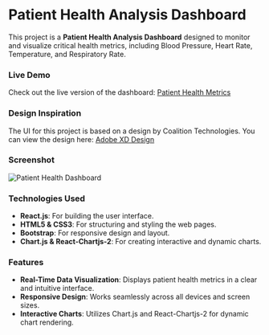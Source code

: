 # Patient Health Analysis Dashboard

This project is a **Patient Health Analysis Dashboard** designed to monitor and visualize critical health metrics, including Blood Pressure, Heart Rate, Temperature, and Respiratory Rate.

### Live Demo
Check out the live version of the dashboard: [Patient Health Metrics](https://patientmetrics.netlify.app/)

### Design Inspiration
The UI for this project is based on a design by Coalition Technologies. You can view the design here: [Adobe XD Design](https://xd.adobe.com/view/121254c9-532f-4772-a1ba-dfe529a96b39-4741/)

### Screenshot
![Patient Health Dashboard](https://github.com/user-attachments/assets/423f0620-3f3c-489d-99ab-8eec7f281e28)

### Technologies Used
- **React.js**: For building the user interface.
- **HTML5 & CSS3**: For structuring and styling the web pages.
- **Bootstrap**: For responsive design and layout.
- **Chart.js & React-Chartjs-2**: For creating interactive and dynamic charts.

### Features
- **Real-Time Data Visualization**: Displays patient health metrics in a clear and intuitive interface.
- **Responsive Design**: Works seamlessly across all devices and screen sizes.
- **Interactive Charts**: Utilizes Chart.js and React-Chartjs-2 for dynamic chart rendering.
